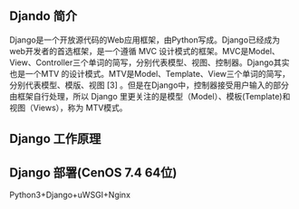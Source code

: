 ## Djando 简介

Django是一个开放源代码的Web应用框架，由Python写成。Django已经成为web开发者的首选框架，是一个遵循 MVC 设计模式的框架。MVC是Model、View、Controller三个单词的简写，分别代表模型、视图、控制器。Django其实也是一个MTV 的设计模式。MTV是Model、Template、View三个单词的简写，分别代表模型、模版、视图 [3]  。但是在Django中，控制器接受用户输入的部分由框架自行处理，所以 Django 里更关注的是模型（Model）、模板(Template)和视图（Views），称为 MTV模式。

## Django 工作原理

## Django 部署(CenOS 7.4 64位)

Python3+Django+uWSGI+Nginx

